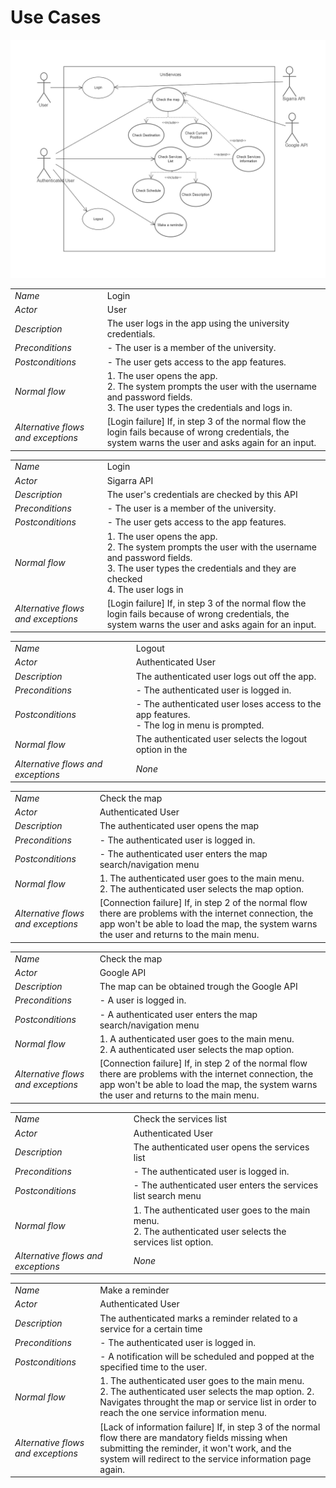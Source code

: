 # Use Cases 

![Use cases](/images/ESOF.png)


|||
| --- | --- |
| *Name* | Login |
| *Actor* |  User | 
| *Description* | The user logs in the app using the university credentials. |
| *Preconditions* | - The user is a member of the university. |
| *Postconditions* | - The user gets access to the app features. |
| *Normal flow* | 1. The user opens the app.<br> 2. The system prompts the user with the username and password fields.<br> 3. The user types the credentials and logs in. |
| *Alternative flows and exceptions* | [Login failure] If, in step 3 of the normal flow the login fails because of wrong credentials, the system warns the user and asks again for an input. |

|||
| --- | --- |
| *Name* | Login |
| *Actor* |  Sigarra API | 
| *Description* | The user's credentials are checked by this API |
| *Preconditions* | - The user is a member of the university. |
| *Postconditions* | - The user gets access to the app features. |
| *Normal flow* | 1. The user opens the app.<br> 2. The system prompts the user with the username and password fields.<br> 3. The user types the credentials and they are checked <br> 4. The user logs in   |
| *Alternative flows and exceptions* | [Login failure] If, in step 3 of the normal flow the login fails because of wrong credentials, the system warns the user and asks again for an input. |

|||
| --- | --- |
| *Name* | Logout |
| *Actor* |  Authenticated User | 
| *Description* | The authenticated user logs out off the app. |
| *Preconditions* | - The authenticated user is logged in. |
| *Postconditions* | - The authenticated user loses access to the app features. <br> - The log in menu is prompted. |
| *Normal flow* | The authenticated user selects the logout option in the |
| *Alternative flows and exceptions* | *None* |

|||
| --- | --- |
| *Name* | Check the map |
| *Actor* |  Authenticated User | 
| *Description* | The authenticated user opens the map |
| *Preconditions* | - The authenticated user is logged in. |
| *Postconditions* | - The authenticated user enters the map search/navigation menu |
| *Normal flow* | 1. The authenticated user goes to the main menu. <br> 2. The authenticated user selects the map option. |
| *Alternative flows and exceptions* | [Connection failure] If, in step 2 of the normal flow there are problems with the internet connection, the app won't be able to load the map, the system warns the user and returns to the main menu. |

|||
| --- | --- |
| *Name* | Check the map |
| *Actor* |  Google API | 
| *Description* | The map can be obtained trough the Google API |
| *Preconditions* | - A user is logged in. |
| *Postconditions* | - A authenticated user enters the map search/navigation menu |
| *Normal flow* | 1. A authenticated user goes to the main menu. <br> 2. A authenticated user selects the map option. |
| *Alternative flows and exceptions* | [Connection failure] If, in step 2 of the normal flow there are problems with the internet connection, the app won't be able to load the map, the system warns the user and returns to the main menu. |


|||
| --- | --- |
| *Name* | Check the services list |
| *Actor* |  Authenticated User | 
| *Description* | The authenticated user opens the services list |
| *Preconditions* | - The authenticated user is logged in. |
| *Postconditions* | - The authenticated user enters the services list search menu |
| *Normal flow* | 1. The authenticated user goes to the main menu. <br> 2. The authenticated user selects the services list option. |
| *Alternative flows and exceptions* | *None* |

|||
| --- | --- |
| *Name* | Make a reminder |
| *Actor* |  Authenticated User |
| *Description* | The authenticated marks a reminder related to a service for a certain time |
| *Preconditions* | - The authenticated user is logged in. |
| *Postconditions* | - A notification will be scheduled and popped at the specified time to the user. |
| *Normal flow* | 1. The authenticated user goes to the main menu. <br> 2. The authenticated user selects the map option. 2. Navigates throught the map or service list in order to reach the one service information menu.| 3. The authenticated user schedules a reminder for the current service. 
| *Alternative flows and exceptions* | [Lack of information failure] If, in step 3 of the normal flow there are mandatory fields missing when submitting the reminder, it won't work, and the system will redirect to the service information page again. |

